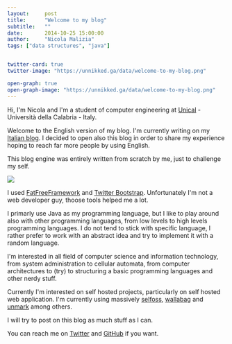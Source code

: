 ```yaml
---
layout:     post
title:      "Welcome to my blog"
subtitle:   ""
date:       2014-10-25 15:00:00
author:     "Nicola Malizia"
tags: ["data structures", "java"]


twitter-card: true
twitter-image: "https://unnikked.ga/data/welcome-to-my-blog.png"

open-graph: true
open-graph-image: "https://unnikked.ga/data/welcome-to-my-blog.png"
---
```


Hi, I'm Nicola and I'm a student of computer engineering at [Unical](http://www.unical.it/portale/) - Università della Calabria - Italy.

Welcome to the English version of my blog. I'm currently writing on my [Italian blog](http://unnikked.tk). I decided to open also this blog in order to share my experience hoping to reach far more people by using English.

This blog engine was entirely written from scratch by me, just to challenge my self.

<img src="http://i.imgur.com/j7a61d0.jpg" class="img-responsive img-circle">

I used [FatFreeFramework](fatfreeframework.com) and [Twitter Bootstrap](getbootstrap.com). Unfortunately I'm not a web developer guy, thoose tools helped me a lot.

I primarly use Java as my programming language, but I like to play around also with other programming languages, from low levels to high levels programming languages. I do not tend to stick with specific language, I rather prefer to work with an abstract idea and try to implement it with a random language.

I'm interested in all field of computer science and information technology, from system administration to cellular automata, from computer architectures to (try) to structuring a basic programming languages and other nerdy stuff.

Currently I'm interested on self hosted projects, particularly on self hosted web application. I'm currently using massively [selfoss](http://selfoss.aditu.de/), [wallabag](https://www.wallabag.org/) and [unmark](https://unmark.it/) among others.

I will try to post on this blog as much stuff as I can.

You can reach me on [Twitter](https://twitter.com/unnikked) and [GitHub](https://github.com/unnikked) if you want.

